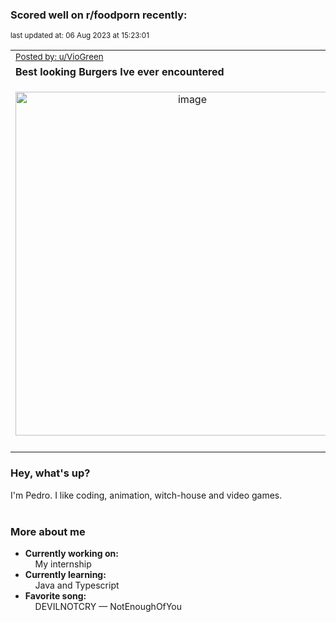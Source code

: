 ### Scored well on r/foodporn recently:

<p align="left"><sub>last updated at: 06 Aug 2023 at 15:23:01</sub></p>

|   |
| --- |
| <sub>[Posted by: u/VioGreen][source]</sub> |
| **Best looking Burgers Ive ever encountered** | 
|<p align="center"> <img alt="image" src="https://i.redd.it/aa2nbott03gb1.jpg" width="550" /> </p>|
|   |

### Hey, what's up?

I'm Pedro. I like coding, animation, witch-house and video games.<br><br>

### More about me
- **Currently working on:**  
&nbsp;&nbsp;&nbsp;&nbsp;My internship
- **Currently learning:**  
&nbsp;&nbsp;&nbsp;&nbsp;Java and Typescript
- **Favorite song:**  
&nbsp;&nbsp;&nbsp;&nbsp;DEVILNOTCRY — NotEnoughOfYou<br><br>

  



  
  
  
[linkedin]: https://linkedin.com/in/pedro-h-r-gomes-8a487b14a/
[gmail]: mailto:pilique11@gmail.com
[source]: https://reddit.com/r/FoodPorn/comments/15hxzc8/best_looking_burgers_ive_ever_encountered/
[redditAPI]: https://www.reddit.com/dev/api/